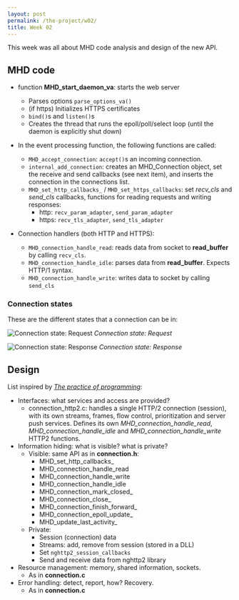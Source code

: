 ```yaml
---
layout: post
permalink: /the-project/w02/
title: Week 02
---
```


This week was all about MHD code analysis and design of the new API.

## MHD code
  * function **MHD_start_daemon_va**: starts the web server
    * Parses options `parse_options_va()`
    * (if https) Initializes HTTPS certificates
    * `bind()`s and `listen()`s
    * Creates the thread that runs the epoll/poll/select loop (until the daemon is explicitly shut down)

  * In the event processing function, the following functions are called:
    * `MHD_accept_connection`: `accept()`s an incoming connection.
    * `internal_add_connection`: creates an MHD_Connection object, set the receive and send callbacks (see next item),
       and inserts the connection in the connections list.
    * `MHD_set_http_callbacks_` / `MHD_set_https_callbacks`: set *recv_cls* and *send_cls* callbacks,
      functions for reading requests and writing responses:
      * http: `recv_param_adapter`, `send_param_adapter`
      * https: `recv_tls_adapter`, `send_tls_adapter`

  * Connection handlers (both HTTP and HTTPS):
    * `MHD_connection_handle_read`: reads data from socket to **read_buffer** by calling `recv_cls`.
    * `MHD_connection_handle_idle`: parses data from **read_buffer**. <span class="note-08">Expects HTTP/1 syntax</span>.
    * `MHD_connection_handle_write`: writes data to socket by calling `send_cls`

### Connection states

These are the different states that a connection can be in:

![Connection state: Request](/img/connection_state-1.jpg)
*Connection state: Request*

![Connection state: Response](/img/connection_state-2.jpg)
*Connection state: Response*

## Design

List inspired by *[The practice of programming](https://en.wikipedia.org/wiki/The_Practice_of_Programming)*:

  * Interfaces: what services and access are provided?  
    * connection_http2.c: handles a single HTTP/2 connection (session), with its own streams, frames, flow control, prioritization and server push services.
      Defines its own *MHD_connection_handle_read*, *MHD_connection_handle_idle* and *MHD_connection_handle_write* HTTP2 functions.
  * Information hiding: what is visible? what is private?
    * Visible: same API as in **connection.h**:
      * MHD_set_http_callbacks_
      * MHD_connection_handle_read
      * MHD_connection_handle_write
      * MHD_connection_handle_idle
      * MHD_connection_mark_closed_
      * MHD_connection_close_
      * MHD_connection_finish_forward_
      * MHD_connection_epoll_update_
      * MHD_update_last_activity_
    * Private:
      * Session (connection) data
      * Streams: add, remove from session (stored in a DLL)
      * Set `nghttp2_session_callbacks`
      * Send and receive data from nghttp2 library
  * Resource management: memory, shared information, sockets.
    * As in **connection.c**
  * Error handling: detect, report, how? Recovery.
    * As in **connection.c**
